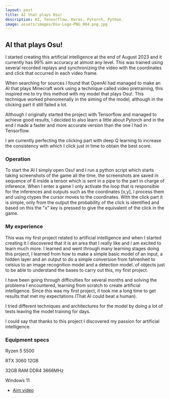 ```yaml
---
layout: post
title: AI that plays Osu!
description: AI, Tensorflow, Keras, Pytorch, Python. 
image: assets/images/Osu-Logo-PNG_004.png.jpg
---
```


## AI that plays Osu!
I started creating this artificial intelligence at the end of August 2023 and it currently has 99% aim accuracy at almost any level. 
This was trained using several recorded replays and synchronizing the video with the coordinates and click that occurred in each video frame.

When searching for sources I found that OpenAI had managed to make an AI that plays Minecraft work using a technique called video pretraining, this inspired me to try this method with my model that plays Osu!.
This technique worked phenomenally in the aiming of the model, although in the clicking part it still failed a lot.

Although I originally started the project with Tensorflow and managed to achieve good results, I decided to also learn a little about Pytorch and in the end I made a faster and more accurate version than the one I had in Tensorflow.

I am currently perfecting the clicking part with deep Q learning to increase the consistency with which I click just in time to obtain the best score.

### Operation
To start the AI ​​I simply open Osu! and I run a python script which starts taking screenshots of the game all the time, the screenshots are saved in sequence of 6 inside a tensor which is sent in a pipe to the part in charge of inference. 
When I enter a game I only activate the loop that is responsible for the inferences and outputs such as the coordinates [x,y], I process them and using ctypes the cursor moves to the coordinates.
With the click part it is simple, only from the output the probability of the click is identified and based on this the "x" key is pressed to give the equivalent of the click in the game.

### My experience
This was my first project related to artificial intelligence and when I started creating it I discovered that it is an area that I really like and I am excited to learn much more.
I learned and went through many learning stages doing this project, I learned from how to make a simple basic model of an input, a hidden layer and an output to do a simple conversion from fahrenheit to celsius to an image recognition model and a detection model. of objects just to be able to understand the bases to carry out this, my first project.

I have been going through difficulties for several months and solving the problems I encountered, learning from scratch to create artificial intelligence. Since this was my first project, it took me a long time to get results that met my expectations (That AI could beat a human).

I tried different techniques and architectures for the model by doing a lot of tests leaving the model training for days. 

I could say that thanks to this project I discovered my passion for artificial intelligence.

### Equipment specs
Ryzen 5 5500

RTX 3060 12GB

32GB RAM DDR4 3666MHz

Windows 11

* <a href="https://clips.twitch.tv/ProudDignifiedDonkeyStrawBeary-DJJ4h0AaHFeaybmi">Aim video</a>
